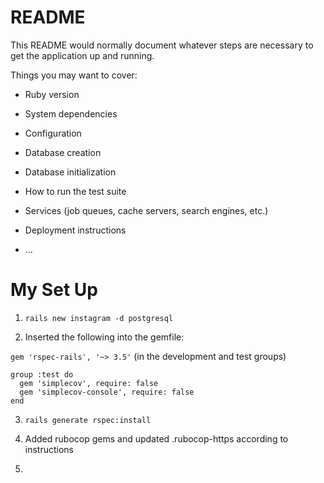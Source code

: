 # README

This README would normally document whatever steps are necessary to get the
application up and running.

Things you may want to cover:

* Ruby version

* System dependencies

* Configuration

* Database creation

* Database initialization

* How to run the test suite

* Services (job queues, cache servers, search engines, etc.)

* Deployment instructions

* ...

# My Set Up

1. `rails new instagram -d postgresql`

2. Inserted the following into the gemfile: 

`gem 'rspec-rails', '~> 3.5'` (in the development and test groups)

```
group :test do
  gem 'simplecov', require: false
  gem 'simplecov-console', require: false
end
```

3. `rails generate rspec:install`

4. Added rubocop gems and updated .rubocop-https according to instructions

5. 

